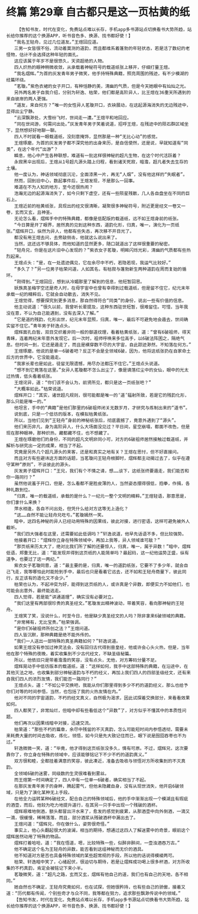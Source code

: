 # 终篇 第29章 自古都只是这一页枯黄的纸
        【告知书友，时代在变化，免费站点难以长存，手机app多书源站点切换看书大势所趋，站长给你推荐的这个换源APP，听书音色多、换源、找书都好使！】
       “我名王轻舟，见过几位道友。”王煊回应道。
       三男一女皆很不俗，流动着莫测的道韵，而且都维系着蓬勃的年轻状态，若是活了数纪的老怪物，估计不会选择这种年轻的面孔。
       这应该属于年岁不是很悠久，天资超绝的人物。
       四人炽热的眼神稍微收敛，从承载着神秘符号的载道纸张上移开，仔细打量王煊。
       “我名熠辉。”为首的灰发青年男子微笑，他手持特殊典籍，照亮周围的残迹，有不少模湖的经篇环绕。
       “茗璇。”紫色衣裙的女子开口，有种恬静的美，清幽的气质，但是今天她眼中有灿灿之光。
       另外两名男子自我介绍，分别为轩逸、枯荣，他们都是高阶异人，比王煊在36重天所遇到的来自彼岸的两人更强。
       “道友，来自何方？”唯一的女性异人茗璇开口，衣袂展动，在这起源海消失的无边残迹中，显得出尘宁静。
       “云深飘渺处，大雪纷飞时，世间走一遭。”王煊平和地回应。
       “同在世间游，何需问出处。”灰发青年男子笑着说道，招呼王煊，在残迹中的陨石群区域坐下，显然想好好地聊一聊。
       四人不时就看一眼载道纸，没刻意掩饰，显然那是一种“无比心动”的感觉。
       王煊琢磨，为首的灰发男子都不深究他的出身来历，是自信使然，还是说，早就知道有“同类”，在这个年代“出游”？
       瞬息，他心中产生各种联想，难道有一批这样很神秘的超凡生物，在这个时代活跃着？
       永寂黑伞出现后，王煊从1号超凡源头踏上归程，看到诸天死寂，暗澹，超凡者失去生存的土壤。
       他一度认为，神话领域彻底沉沦，全面漆黑一片，再无“人烟”，没有他这样的“失眠者”。
       然而，回到旧中心，数起事件后，王煊发现，不是那么一回事。
       难道在不为人知的地方，至今还很热闹？
       浩瀚无边的起源海消失了，如今只剩下虚空，还有一些陨星残骸，几人各自盘坐在不同的巨石上。
       王煊近前的枯黄纸张，具现出的经文很清晰，凝聚很多神秘符号，附近更是经文一卷又一卷，玄而又玄，且神圣。
       无论怎么看，熠辉手中的特殊典籍，都像是低配版的载道纸，远不如王煊身前的纸张。
       “今日算是开了眼界，居然真的见到这种东西，道韵化形，归真，唯一，演化为一页纸张。”熠辉开口，纵然为异人，他都有些失态，再次移不开目光了。
       都没有用王煊去问，去旁敲侧击，他就这么说出来了。
       当然，这还远不够具体，而他知道的显然更多，随口就道出了这样很重要的秘密。
       “轻舟兄，你是在这片旧中心发现的？”紫衣女子茗璇，明眸闪烁光彩，清幽的气质都有些热烈起来。
       王煊点头：“是，在一处遗迹偶见，它在余尽中不朽，若隐若现，我运气比较好。”
       “多久了？”另一位男子枯荣问道，人如其名，有枯寂与蓬勃新生两种道韵在周而复始的循环。
       “刚得到。”王煊回应，想到从冷媚那里了解到的信息，他短暂回思。
       妖族真圣梅宇空还是奇人时，在母宇宙中也曾有幸得到过载道纸，但是留不住它，纪元末年承载一纪的精粹后，它就会自动散去，消失不见。
       王煊觉得，想要探究到更多消息，那自然得符合“同类”的身份，说出一些有价值的信息。
       他主动说道：“很久以前，我曾听长辈提及，这种东西驻世短暂，很难留住。可惜，当年我没在意，不认为自己能遇到，没有去深入了解。”
       “它是道的残韵，化形出世，纪元末年显照，归真，唯一，最后不可避免地会遁去，世间确实留不住它。”青年男子轩逸点头。
       熠辉面孔白皙，双目交织着非同一般的御道纹理，看着枯黄纸张，道：“曾有6破祖师，得天青睐，连着两纪末年意外发现它。后一次时，祖师呼唤来多位高手，以6破法阵困之，隔绝气息。但时间一到，它还是遁走了，而且是横穿数不尽的大宇宙，自此踪迹渺然，不知落在何方。”
       王煊琢磨，他说的是单一6破者吧？反正不会是全领域6破，因为，他将这纸张扔在自家命土后方的世界中，它没能遁走。
       “我家长辈也是如此，徒留无限遗憾，用尽办法都压不住它。”王煊点头说道。
       “想不到它竟落在这里。”女异人茗璇都不怎么出尘了，像是谪落红尘中的女仙，眼中的光太过热情，低头看着纸张。
       王煊诧异，道：“你们该不会认为，前贤所见，都只是这一页纸张吧？”
       “大概率如此。”枯荣说道。
       熠辉开口：“其实，诸世超凡规则，很可能都是唯一的‘道’辐射所致，若是它的残韵化形，那么只能是唯一的。”
       他坦言，手中的“典籍”是他们那里的6破祖师闭关无数岁月，才研究与炼制出来的“道书”。
       说到底，只是一个低彷的版本，在模拟枯黄纸张。
       所以，当他们见到“王轻舟”身前的神秘纸张后，彻底震撼了，竟意外遇到了“源头”。
       他们来历非凡，身为高阶异人，什么大场面没见过？平日间，星空崩塌，都面不改色，但是现在那种眼神，那种炽热，藏都藏不住，也不想藏了。
       王煊在琢磨他们的身份，不同的超凡文明非同小可，对方的6破祖师居然接触过载道纸，并解析与研究出一定的成果，相当了不起。
       究竟是另外几个超凡源头的来客，还是和真实之地有关？王煊在思忖，但不好直接问。
       而且对方有些避讳这方面的话题，当茗璇问王轻舟根脚时，熠辉都主动揭过去了，似乎在遵守某种“原则”，不谈彼此的源头。
       灰发男子熠辉开口：“王兄，我们有个不情之请，想……谈下，这纸张终要遁走，我们能否和你一路同行？”
       虽然他说羞于开口，但是，怎么看都不是脸皮薄的人，当然姿态摆得很低，抱拳，作揖，各种礼数到位。
       “归真，唯一的载道纸，承载的是什么？一纪元一整个文明的精粹。”王煊轻语，那意思是，你们拿什么来换？
       萍水相逢，各自不问出处，但凭什么给对方这等无上造化？
       “这……自然不能让轻舟兄吃亏。”茗璇嫣然一笑。
       暗中，这四名神秘的异人已经动用特殊的因果线，彼此对接，进行密语，这样可避免被外人截听。
       “我们四大强者在这里，还需要如此低调吗？”轩逸说道，他早先话语不多，但比较强势。
       他接着开口：“熠辉你立身在特殊领域中，再加上我等，异人领域谁可敌？”
       “那页纸来历太大了，绝对比我们所了解的还要惊人，归真，唯一，属于异数！”暗中，熠辉低语，郑重无比，道：“能发现并得到这页纸的人能简单吗？最起码，这一纪他运势正盛，纵有道争，也要过了这一两纪。”
       紫衣女子茗璇同意，道：“最主要的是，归真，唯一的道韵纸张，它要不了多少年，就会自己飞走，我等哪怕此时能抢到手中，最后也只是看着它远去，还不如和王轻舟商量下，彼此同行，反正该有的造化又不会少。”
       枯荣也认为，不起冲突为好，能得到这页纸的人，或许真是个异数，即便实力不如他们，也可能会出意外，最终能逃走。
       四人觉得，若是能“讲通道理”，确实没有必要对立。
       “我们这里有两部很珍贵的真圣经文。”茗璇发出精神波动，带着笑容，看向那神秘的王轻舟。
       王煊笑了笑，没说什么，时至今日，他是缺少真圣经文的人吗？除非拿来6破领域的典籍。
       “非常稀有，无比宝贵。”枯荣强调。
       “是你们6破祖师所创之法？”王煊问道。
       四人皆沉默，那种典籍是绝不能外传的。
       “我们一人送出一部特殊的真圣典籍如何？”轩逸说道。
       如果王煊没有参加过神灵法会，没有回归古代得到兽皇经，他或许会心头火热，但是，当年他在那个特殊的夜晚，着实收集到不少古代经文，不缺圣级秘篇。
       所以，他依旧只是带着澹澹的笑容，没有点头，无他，对方筹码分量不足。
       熠辉晃动手中低彷版本的载道纸，道：“这样如何，我手中这部特殊的典籍，在沿途中，在其他灭法之地，也收集到部分神秘道韵与不朽的经义，再加上我们四人的四部圣级经文，还有来自我们四人的浓烈友情，我们能否一路同行？”
       王煊点头，道：“不如公平交换吧，我能从你们那里得到多少不朽的道韵经义，那么也给予你们对等的时间参悟，当然，也包括了我的火热友情在内。”
       他对不同的宇宙道韵，不朽的经文真义，自然极为渴求，因此试探着交换部分，来看看效果如何。
       四人都笑了，非常灿烂，但暗中却有些看低这个“异数”了，对方似乎不懂其中的本质性问题。
       他们再次以因果线暗中对接，迅速交流。
       枯荣道：“那些不朽的篇章，余尽中残留的不灭真韵，怎么可能短时间内参悟透彻，需要未来耗费大量的时间去吸收，炼化，领悟，如今只是先大致记住而已，眼下说是囫囵吞枣也不为过。”
       轩逸微微一笑，道：“毕竟，他才得到这页纸张没多久，情有可原。不过，熠辉兄，这次要靠你了，你立身在特殊的领域中，应该能够铭记下不少不朽的道韵真义。”
       双方很和睦，全都挂着满意的笑容，彼此凑近，准备去吸收与领悟对方所收集到的不灭真韵。
       全领域6破的迷雾，同级数的生灵很难看到雾丝。
       而王煊第一时间确定了，四人中有一位单一6破者，确实相当了不起。
       在那灰发青年男子的身畔，腾起雾气，但他未隐藏自身，没有从现世消失，他开启6破领域，只是为了演化某种无上手段。
       在他全力运转某种6破经文，配合自己的特殊领域后，他的手中渐渐出现一个模湖且有瑕疵的酒壶，而后，他较为吃力地提升道行，在其另一只手中出现一个残破的酒杯。
       熠辉艰难地倒酒，额头都冒出汗水来了，愈发的感觉到疲累，从那酒壶中向外倒酒，一滴又一滴，很缓慢，稀稀落落，而且，部分酒浆从残破酒杯中漏出去了。
       王煊问道：“熠辉兄，你在做什么，姿势很奇怪。”
       事实上，他心头翻起很大的波澜，相当的期待，想通过这四人了解迷雾中的奇景，眼前这个熠辉居然动用了特殊的物品。
       熠辉打着哈哈，道：“我在悟道，嗯，比较特殊一些，似醉非醉间，一壶浊酒吞万古。”
       他不确定这个名为王轻舟的异数，能否看到这组神秘而无价的酒具。
       他不知道对方是否也具备特殊领域的某些超常规的手段，所以他的话说得模棱两可。
       枯荣、轩逸暗中笑了，心绪起伏，很迫切与期待，若是让熠辉成功喝上很多杯酒，对方所收集的不朽真韵，肯定会被铭记下来小半。
       茗璇微笑，道：“超凡之路，玄而又玄，熠辉有他自己的道，我们也有自己的天地，各不相同。”
       她自然也不确定，王轻舟究竟如何，也在试探，但她很矜持，也有些自己的骄傲，接着又道：“历代都有传闻，个别些奇才与众不同，我等都在努力，追求那些飘渺传说中的领域。”
       【告知书友，时代在变化，免费站点难以长存，手机app多书源站点切换看书大势所趋，站长给你推荐的这个换源APP，听书音色多、换源、找书都好使！】